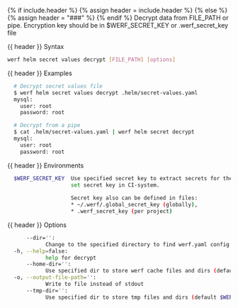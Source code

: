 {% if include.header %}
{% assign header = include.header %}
{% else %}
{% assign header = "###" %}
{% endif %}
Decrypt data from FILE_PATH or pipe.
Encryption key should be in $WERF_SECRET_KEY or .werf_secret_key file

{{ header }} Syntax

```bash
werf helm secret values decrypt [FILE_PATH] [options]
```

{{ header }} Examples

```bash
  # Decrypt secret values file
  $ werf helm secret values decrypt .helm/secret-values.yaml
  mysql:
    user: root
    password: root

  # Decrypt from a pipe
  $ cat .helm/secret-values.yaml | werf helm secret decrypt
  mysql:
    user: root
    password: root
```

{{ header }} Environments

```bash
  $WERF_SECRET_KEY  Use specified secret key to extract secrets for the deploy. Recommended way to 
                    set secret key in CI-system. 
                    
                    Secret key also can be defined in files:
                    * ~/.werf/.global_secret_key (globally),
                    * .werf_secret_key (per project)
```

{{ header }} Options

```bash
      --dir='':
            Change to the specified directory to find werf.yaml config
  -h, --help=false:
            help for decrypt
      --home-dir='':
            Use specified dir to store werf cache files and dirs (default $WERF_HOME or ~/.werf)
  -o, --output-file-path='':
            Write to file instead of stdout
      --tmp-dir='':
            Use specified dir to store tmp files and dirs (default $WERF_TMP_DIR or system tmp dir)
```

